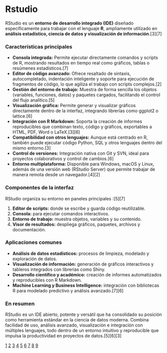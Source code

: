 # Rstudio

RStudio es un **entorno de desarrollo integrado (IDE)** diseñado específicamente para trabajar con el lenguaje **R**, ampliamente utilizado en **análisis estadístico, ciencia de datos y visualización de información**.[3][7]

### Características principales

- **Consola integrada:** Permite ejecutar directamente comandos y scripts de R, mostrando resultados en tiempo real como gráficos, tablas o resúmenes estadísticos.[7]
- **Editor de código avanzado:** Ofrece resaltado de sintaxis, autocompletado, indentación inteligente y soporte para ejecución de fragmentos de código, lo que agiliza el trabajo con scripts complejos.[2]
- **Gestión del entorno de trabajo:** Muestra de forma sencilla los objetos (variables, funciones, datos) y paquetes cargados, facilitando el control del flujo analítico.[5]
- **Visualización gráfica:** Permite generar y visualizar gráficos directamente dentro de la interfaz, integrando librerías como ggplot2 o lattice.[6]
- **Integración con R Markdown:** Soporta la creación de informes reproducibles que combinan texto, código y gráficos, exportables a HTML, PDF, Word o LaTeX.[3][6]
- **Compatibilidad con otros lenguajes:** Aunque está centrado en R, también puede ejecutar código Python, SQL y otros lenguajes dentro del mismo entorno.[3]
- **Control de versiones:** Integración nativa con Git y SVN, ideal para proyectos colaborativos y control de cambios.[6]
- **Entorno multiplataforma:** Disponible para Windows, macOS y Linux, además de una versión web (RStudio Server) que permite trabajar de manera remota desde un navegador.[4][2]

### Componentes de la interfaz

RStudio organiza su entorno en paneles principales :[5][7]

1. **Editor de scripts:** donde se escribe y guarda código reutilizable.
2. **Consola:** para ejecutar comandos interactivos.
3. **Entorno de trabajo:** muestra objetos, variables y su contenido.
4. **Visor de resultados:** despliega gráficos, paquetes, archivos y documentación.

### Aplicaciones comunes

- **Análisis de datos estadísticos:** procesos de limpieza, modelado y exploración de datos.
- **Visualización de información:** generación de gráficos interactivos y tableros integrados con librerías como Shiny.
- **Desarrollo científico y académico:** creación de informes automatizados y reproducibles con R Markdown.
- **Machine Learning y Business Intelligence:** integración con bibliotecas R para modelado predictivo y análisis avanzado.[7][6]

### En resumen

RStudio es un IDE abierto, potente y versátil que ha consolidado su posición como herramienta estándar en la ciencia de datos moderna. Combina facilidad de uso, análisis avanzado, visualización e integración con múltiples lenguajes, todo dentro de un entorno intuitivo y reproducible que impulsa la productividad en proyectos de datos.[5][6][3]

[1](https://aprenderbigdata.com/rstudio/)
[2](https://www.comparasoftware.co/rstudio-visualizacion-de-datos)
[3](https://es.wikipedia.org/wiki/RStudio)
[4](https://bookdown.org/jboscomendoza/r-principiantes4/rstudio-un-ide-para-r.html)
[5](https://openwebinars.net/blog/introduccion-lenguaje-r/)
[6](https://geekflare.com/es/best-ide-for-r-programming/)
[7](https://www.datacamp.com/es/tutorial/r-studio-tutorial)
[8](https://rpubs.com/Erialtx/1099460)
[9](https://www.arsys.es/blog/rstudio)
